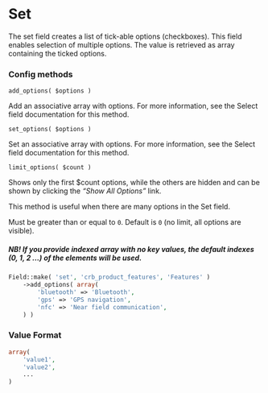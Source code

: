 # Set

The set field creates a list of tick-able options (checkboxes). This field enables selection of multiple options. The value is retrieved as array containing the ticked options.

### Config methods

`add_options( $options )`

Add an associative array with options. For more information, see the Select field documentation for this method.

`set_options( $options )`

Set an associative array with options. For more information, see the Select field documentation for this method.

`limit_options( $count )`

Shows only the first $count options, while the others are hidden and can be shown by clicking the *“Show All Options”* link.

This method is useful when there are many options in the Set field.

Must be greater than or equal to `0`. Default is `0` (no limit, all options are visible).

##### NB! If you provide indexed array with no key values, the default indexes (0, 1, 2 …) of the elements will be used.

```php
Field::make( 'set', 'crb_product_features', 'Features' )
    ->add_options( array(
        'bluetooth' => 'Bluetooth',
        'gps' => 'GPS navigation',
        'nfc' => 'Near field communication',
    ) )
```

### Value Format

```php
array(
    'value1',
    'value2',
    ...
)
```